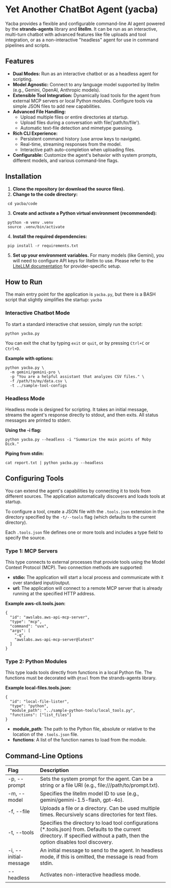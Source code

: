 # **Yet Another ChatBot Agent (yacba)**

Yacba provides a flexible and configurable command-line AI agent powered by the **strands-agents** library and **litellm**. It can be run as an interactive, multi-turn chatbot with advanced features like file uploads and tool integration, or as a non-interactive "headless" agent for use in command pipelines and scripts.

## **Features**

* **Dual Modes:** Run as an interactive chatbot or as a headless agent for scripting.  
* **Model Agnostic:** Connect to any language model supported by litellm (e.g., Gemini, OpenAI, Anthropic models).  
* **Extensible Tool Integration:** Dynamically load tools for the agent from external MCP servers or local Python modules. Configure tools via simple JSON files to add new capabilities.  
* **Advanced File Handling:**  
  * Upload multiple files or entire directories at startup.  
  * Upload files during a conversation with file('path/to/file').  
  * Automatic text-file detection and mimetype guessing.  
* **Rich CLI Experience:**  
  * Persistent command history (use arrow keys to navigate).  
  * Real-time, streaming responses from the model.  
  * Interactive path auto-completion when uploading files.  
* **Configurable:** Customize the agent's behavior with system prompts, different models, and various command-line flags.

## **Installation**

1. **Clone the repository (or download the source files).**  
2. **Change to the code directory:**

  ```
   cd yacba/code
  ```
3. **Create and activate a Python virtual environment (recommended):**  
  ```
   python -m venv .venv  
   source .venv/bin/activate
  ```

4. **Install the required dependencies:**  
  ```
   pip install -r requirements.txt
  ```

5. **Set up your environment variables.** For many models (like Gemini), you will need to configure API keys for litellm to use. Please refer to the [LiteLLM documentation](https://docs.litellm.ai/docs/providers) for provider-specific setup.

## **How to Run**

The main entry point for the application is `yacba.py`, but there is a BASH script that slightly simplifies the startup: `yacba`

### **Interactive Chatbot Mode**

To start a standard interactive chat session, simply run the script:

```
python yacba.py
```

You can exit the chat by typing `exit` or `quit`, or by pressing `Ctrl+C` or `Ctrl+D`.

**Example with options:**

```
python yacba.py \  
  -m gemini/gemini-pro \  
  -p "You are a helpful assistant that analyzes CSV files." \  
  -f /path/to/my/data.csv \  
  -t ../sample-tool-configs
```

### **Headless Mode**

Headless mode is designed for scripting. It takes an initial message, streams the agent's response directly to stdout, and then exits. All status messages are printed to stderr.

**Using the -i flag:**

```
python yacba.py --headless -i "Summarize the main points of Moby Dick."
```

**Piping from stdin:**

```
cat report.txt | python yacba.py --headless
```

## **Configuring Tools**

You can extend the agent's capabilities by connecting it to tools from different sources. The application automatically discovers and loads tools at startup.

To configure a tool, create a JSON file with the `.tools.json` extension in the directory specified by the `-t/--tools` flag (which defaults to the current directory).

Each `.tools.json` file defines one or more tools and includes a type field to specify the source.

### **Type 1: MCP Servers**

This type connects to external processes that provide tools using the Model Context Protocol (MCP). Two connection methods are supported:

* **stdio:** The application will start a local process and communicate with it over standard input/output.  
* **url:** The application will connect to a remote MCP server that is already running at the specified HTTP address.

**Example aws-cli.tools.json:**

```
{  
  "id": "awslabs.aws-api-mcp-server",  
  "type": "mcp",  
  "command": "uvx",  
  "args": [  
    "-q",  
    "awslabs.aws-api-mcp-server@latest"  
  ]  
}
```

### **Type 2: Python Modules**

This type loads tools directly from functions in a local Python file. The functions must be decorated with `@tool` from the strands-agents library.

**Example local-files.tools.json:**

```
{  
  "id": "local-file-lister",  
  "type": "python",  
  "module_path": "../sample-python-tools/local_tools.py",  
  "functions": ["list_files"]  
}
```

* **module_path**: The path to the Python file, absolute or relative to the location of the `.tools.json` file.  
* **functions**: A list of the function names to load from the module.

## **Command-Line Options**

| Flag | Description |
| :---- | :---- |
| -p, --prompt | Sets the system prompt for the agent. Can be a string or a file URI (e.g., file:///path/to/prompt.txt). |
| -m, --model | Specifies the litellm model ID to use (e.g., gemini/gemini-1.5-flash, gpt-4o). |
| -f, --file | Uploads a file or a directory. Can be used multiple times. Recursively scans directories for text files. |
| -t, --tools | Specifies the directory to load tool configurations (\*.tools.json) from. Defaults to the current directory. If specified without a path, then the option disables tool discovery. |
| -i, --initial-message | An initial message to send to the agent. In headless mode, if this is omitted, the message is read from stdin. |
| --headless | Activates non-interactive headless mode. |

